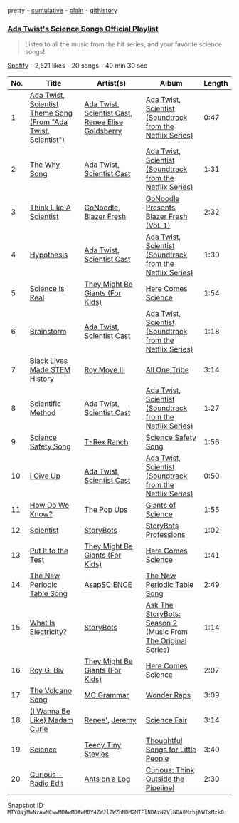 pretty - [cumulative](/playlists/cumulative/37i9dQZF1DWX59EIlXKpKw.md) - [plain](/playlists/plain/37i9dQZF1DWX59EIlXKpKw) - [githistory](https://github.githistory.xyz/mackorone/spotify-playlist-archive/blob/main/playlists/plain/37i9dQZF1DWX59EIlXKpKw)

### [Ada Twist's Science Songs Official Playlist](https://open.spotify.com/playlist/37i9dQZF1DWX59EIlXKpKw)

> Listen to all the music from the hit series, and your favorite science songs!

[Spotify](https://open.spotify.com/user/spotify) - 2,521 likes - 20 songs - 40 min 30 sec

| No. | Title | Artist(s) | Album | Length |
|---|---|---|---|---|
| 1 | [Ada Twist, Scientist Theme Song \(From "Ada Twist, Scientist"\)](https://open.spotify.com/track/5fvMWOLISgdDbvm8EYuJMU) | [Ada Twist, Scientist Cast](https://open.spotify.com/artist/76oRycbLitZ9oew9UTIByK), [Renee Elise Goldsberry](https://open.spotify.com/artist/28VFQYsMlusDx4yaVxwu0D) | [Ada Twist, Scientist \(Soundtrack from the Netflix Series\)](https://open.spotify.com/album/22aQsYeeE3Bo2X2YOa2d1D) | 0:47 |
| 2 | [The Why Song](https://open.spotify.com/track/0PPhUn8wym6SElNCXhoHad) | [Ada Twist, Scientist Cast](https://open.spotify.com/artist/76oRycbLitZ9oew9UTIByK) | [Ada Twist, Scientist \(Soundtrack from the Netflix Series\)](https://open.spotify.com/album/22aQsYeeE3Bo2X2YOa2d1D) | 1:31 |
| 3 | [Think Like A Scientist](https://open.spotify.com/track/5bXtUGHULEeYhW2MIEN6iy) | [GoNoodle](https://open.spotify.com/artist/13QcQR3aMDTgC8jdNqSx4f), [Blazer Fresh](https://open.spotify.com/artist/4pgIT5fWtcmcMm0YqPDEV0) | [GoNoodle Presents Blazer Fresh \(Vol\. 1\)](https://open.spotify.com/album/3lCBVaBrl8PogWylUxVqSk) | 2:32 |
| 4 | [Hypothesis](https://open.spotify.com/track/51o2AxOpFq2jqLFUTtON90) | [Ada Twist, Scientist Cast](https://open.spotify.com/artist/76oRycbLitZ9oew9UTIByK) | [Ada Twist, Scientist \(Soundtrack from the Netflix Series\)](https://open.spotify.com/album/22aQsYeeE3Bo2X2YOa2d1D) | 1:30 |
| 5 | [Science Is Real](https://open.spotify.com/track/7xFXq8zWrmUsM4geMf4ieS) | [They Might Be Giants \(For Kids\)](https://open.spotify.com/artist/18ZrIxk5cW5C0MEeTeQx7O) | [Here Comes Science](https://open.spotify.com/album/0DiKDeuH9pBNY9mfiNSpAd) | 1:54 |
| 6 | [Brainstorm](https://open.spotify.com/track/0KI9LENUe0rDhTe9mWbPeQ) | [Ada Twist, Scientist Cast](https://open.spotify.com/artist/76oRycbLitZ9oew9UTIByK) | [Ada Twist, Scientist \(Soundtrack from the Netflix Series\)](https://open.spotify.com/album/22aQsYeeE3Bo2X2YOa2d1D) | 1:18 |
| 7 | [Black Lives Made STEM History](https://open.spotify.com/track/78MBph27OvsmvxCauXGZOx) | [Roy Moye III](https://open.spotify.com/artist/1FBZZD3fC7SuYBb8PsZWuf) | [All One Tribe](https://open.spotify.com/album/1EEVSonqRIjEB0DapNIRs8) | 3:14 |
| 8 | [Scientific Method](https://open.spotify.com/track/5SvRpPCx20jXnwIRhaqLtN) | [Ada Twist, Scientist Cast](https://open.spotify.com/artist/76oRycbLitZ9oew9UTIByK) | [Ada Twist, Scientist \(Soundtrack from the Netflix Series\)](https://open.spotify.com/album/22aQsYeeE3Bo2X2YOa2d1D) | 1:27 |
| 9 | [Science Safety Song](https://open.spotify.com/track/08zVXpxlOLeNAribgD0IU0) | [T\-Rex Ranch](https://open.spotify.com/artist/08lYqL6n1bP5jAHgYhtJHn) | [Science Safety Song](https://open.spotify.com/album/1kKsfxd9UKEUj59tYegN1t) | 1:56 |
| 10 | [I Give Up](https://open.spotify.com/track/4b0tUaeZ4mSt95nmuhgdFp) | [Ada Twist, Scientist Cast](https://open.spotify.com/artist/76oRycbLitZ9oew9UTIByK) | [Ada Twist, Scientist \(Soundtrack from the Netflix Series\)](https://open.spotify.com/album/22aQsYeeE3Bo2X2YOa2d1D) | 0:50 |
| 11 | [How Do We Know?](https://open.spotify.com/track/1g1IQy1dUQytk434js3Bxw) | [The Pop Ups](https://open.spotify.com/artist/3GkU6eKKcQk2cOtu14MDgw) | [Giants of Science](https://open.spotify.com/album/4ui5dHNvWSER4CI1gxYFEl) | 1:55 |
| 12 | [Scientist](https://open.spotify.com/track/3qrwwhSKYFoQWpViXkNvaN) | [StoryBots](https://open.spotify.com/artist/6N6lLMxDF4as6slJ878Rgg) | [StoryBots Professions](https://open.spotify.com/album/5sM11oCLNXnZkf5S9dxUa2) | 1:02 |
| 13 | [Put It to the Test](https://open.spotify.com/track/0ms5bzYdvWBnrayTs9RFcf) | [They Might Be Giants \(For Kids\)](https://open.spotify.com/artist/18ZrIxk5cW5C0MEeTeQx7O) | [Here Comes Science](https://open.spotify.com/album/0DiKDeuH9pBNY9mfiNSpAd) | 1:41 |
| 14 | [The New Periodic Table Song](https://open.spotify.com/track/2Cmth2GiA4UsABtEvYsCM1) | [AsapSCIENCE](https://open.spotify.com/artist/7E8gU2qkctwGqHBizPRH9A) | [The New Periodic Table Song](https://open.spotify.com/album/7hV9SjMjh5lSEDx34xz967) | 2:49 |
| 15 | [What Is Electricity?](https://open.spotify.com/track/7H02LUeobKAOOsEXQ7ZqnK) | [StoryBots](https://open.spotify.com/artist/6N6lLMxDF4as6slJ878Rgg) | [Ask The StoryBots: Season 2 \(Music From The Original Series\)](https://open.spotify.com/album/5wSjzGjvhotNbkyZDkYTqE) | 1:14 |
| 16 | [Roy G\. Biv](https://open.spotify.com/track/0UG9o1jtxAPt2aZXvWefBS) | [They Might Be Giants \(For Kids\)](https://open.spotify.com/artist/18ZrIxk5cW5C0MEeTeQx7O) | [Here Comes Science](https://open.spotify.com/album/0DiKDeuH9pBNY9mfiNSpAd) | 2:07 |
| 17 | [The Volcano Song](https://open.spotify.com/track/0LixLuFCySCWfXxRWH0Esj) | [MC Grammar](https://open.spotify.com/artist/5jP7y718a7xnKUylSWPANN) | [Wonder Raps](https://open.spotify.com/album/4iWMDhbFSAJ9OiJmko17mH) | 3:09 |
| 18 | [\(I Wanna Be Like\) Madam Curie](https://open.spotify.com/track/4zGJOsyK5JCMdifXek8fTJ) | [Renee'](https://open.spotify.com/artist/010Yy8BMF8WVfGA2do8sDm), [Jeremy](https://open.spotify.com/artist/0YzWhtJkKuzLGaXOJT0ZEx) | [Science Fair](https://open.spotify.com/album/3CdiI8bJnXG5wmneRwPRDo) | 3:14 |
| 19 | [Science](https://open.spotify.com/track/6y527slRv6wrd7eM7PjYaM) | [Teeny Tiny Stevies](https://open.spotify.com/artist/6hhqb0X8Jas5jt96Okhjov) | [Thoughtful Songs for Little People](https://open.spotify.com/album/7f8sw4jRMSFZoAykCkd7CA) | 3:40 |
| 20 | [Curious \- Radio Edit](https://open.spotify.com/track/5G0lNxYMUZFTIr1GL7EgQA) | [Ants on a Log](https://open.spotify.com/artist/6FhfWrn7f8y6OI8JZV2P3g) | [Curious: Think Outside the Pipeline!](https://open.spotify.com/album/0TgG27H7fFvAhb1RWvrAn6) | 2:30 |

Snapshot ID: `MTY0NjMwNzAwMCwwMDAwMDAwMDY4ZWJlZWZhNDM2MTFlNDAzN2VlNDA0MzhjNWIxMzk0`
